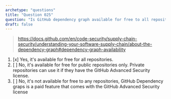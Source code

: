 ```yaml
---
archetype: "questions"
title: "Question 025"
question: "Is GitHub dependency graph available for free to all repositories?"
draft: false
---
```



> https://docs.github.com/en/code-security/supply-chain-security/understanding-your-software-supply-chain/about-the-dependency-graph#dependency-graph-availability
1. [x] Yes, it's available for free for all repositories.
1. [ ] No, it's available for free for public repositories only. Private repositories can use it if they have the GitHub Advanced Security license.
1. [ ] No, it's not available for free to any repositories, GitHub Dependency graps is a paid feature that comes with the GitHub Advanced Security license
